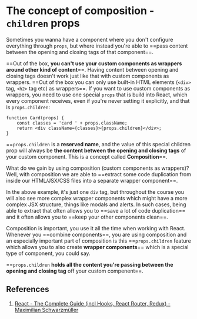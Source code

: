 # The concept of composition - `children` props

Sometimes you wanna have a component where you don't configure everything through `props`, but where instead you're able to ==pass content between the opening and closing tags of that component==.

==Out of the box, **you can't use your custom components as wrappers around other kind of content**==. Having content between opening and closing tags doesn't work just like that with custom components as wrappers. ==Out of the box you can only use built-in HTML elements (`<div>` tag, `<h2>` tag etc) as wrappers==. If you want to use custom components as wrappers, you need to use one special `props` that is build into React, which every component receives, even if you're never setting it explicitly, and that is `props.children`:

```react
function Card(props) {
    const classes = 'card ' + props.className;
    return <div className={classes}>{props.children}</div>;
}
```

==`props.children` is a **reserved name**, and the value of this special children prop will always be **the content between the opening and closing tags** of your custom component. This is a concept called **Composition**==.

What do we gain by using composition (custom components as wrappers)? Well, with composition we are able to ==extract some code duplication from inside our HTML/JSX/CSS files into a separate wrapper component==.

In the above example, it's just one `div` tag, but throughout the course you will also see more complex wrapper components which might have a more complex JSX structure, things like modals and alerts. In such cases, being able to extract that often allows you to ==save a lot of code duplication== and it often allows you to ==keep your other components clean==.

Composition is important, you use it all the time when working with React. Whenever you ==combine components==, you are using composition and an especially important part of composition is this ==`props.children` feature which allows you to also create **wrapper components**== which is a special type of component, you could say.

==`props.children` **holds all the content you're passing between the opening and closing tag** off your custom compenent==.

## References

1. [React - The Complete Guide (incl Hooks, React Router, Redux) - Maximilian Schwarzmüller](https://www.udemy.com/course/react-the-complete-guide-incl-redux/)